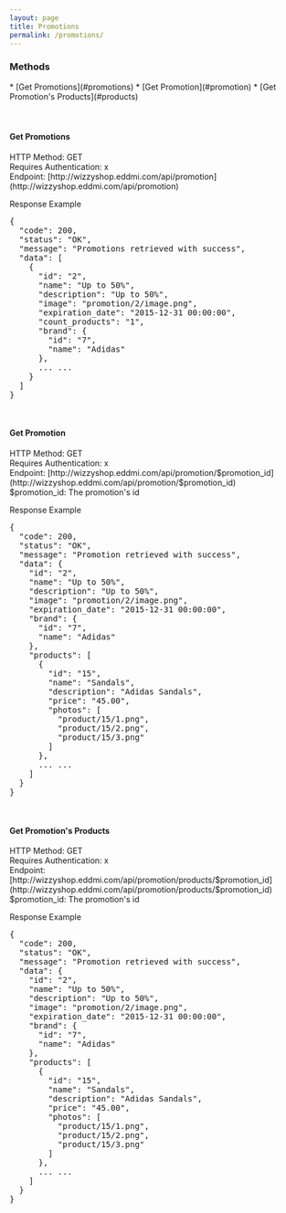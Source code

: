 ```yaml
---
layout: page
title: Promotions
permalink: /promotions/
---
```


<h3>Methods</h3>
* [Get Promotions](#promotions)
* [Get Promotion](#promotion)
* [Get Promotion's Products](#products)
<br/>
<br/>
<br/>

<h4 id="promotions">Get Promotions</h4>
HTTP Method: GET
<br/>
Requires Authentication: x
<br/>
Endpoint: [http://wizzyshop.eddmi.com/api/promotion](http://wizzyshop.eddmi.com/api/promotion)

Response Example
<pre>
{
  "code": 200,
  "status": "OK",
  "message": "Promotions retrieved with success",
  "data": [
    {
      "id": "2",
      "name": "Up to 50%",
      "description": "Up to 50%",
      "image": "promotion/2/image.png",
      "expiration_date": "2015-12-31 00:00:00",
      "count_products": "1",
      "brand": {
        "id": "7",
        "name": "Adidas"
      },
      ... ...
    }
  ]
}
</pre>
<br/>

<h4 id="promotion">Get Promotion</h4>
HTTP Method: GET
<br/>
Requires Authentication: x
<br/>
Endpoint: [http://wizzyshop.eddmi.com/api/promotion/$promotion_id](http://wizzyshop.eddmi.com/api/promotion/$promotion_id)
<br/>
$promotion_id: The promotion's id

Response Example
<pre>
{
  "code": 200,
  "status": "OK",
  "message": "Promotion retrieved with success",
  "data": {
    "id": "2",
    "name": "Up to 50%",
    "description": "Up to 50%",
    "image": "promotion/2/image.png",
    "expiration_date": "2015-12-31 00:00:00",
    "brand": {
      "id": "7",
      "name": "Adidas"
    },
    "products": [
      {
        "id": "15",
        "name": "Sandals",
        "description": "Adidas Sandals",
        "price": "45.00",
        "photos": [
          "product/15/1.png",
          "product/15/2.png",
          "product/15/3.png"
        ]
      },
      ... ...
    ]
  }
}
</pre>
<br/>

<h4 id="products">Get Promotion's Products</h4>
HTTP Method: GET
<br/>
Requires Authentication: x
<br/>
Endpoint: [http://wizzyshop.eddmi.com/api/promotion/products/$promotion_id](http://wizzyshop.eddmi.com/api/promotion/products/$promotion_id)
<br/>
$promotion_id: The promotion's id

Response Example
<pre>
{
  "code": 200,
  "status": "OK",
  "message": "Promotion retrieved with success",
  "data": {
    "id": "2",
    "name": "Up to 50%",
    "description": "Up to 50%",
    "image": "promotion/2/image.png",
    "expiration_date": "2015-12-31 00:00:00",
    "brand": {
      "id": "7",
      "name": "Adidas"
    },
    "products": [
      {
        "id": "15",
        "name": "Sandals",
        "description": "Adidas Sandals",
        "price": "45.00",
        "photos": [
          "product/15/1.png",
          "product/15/2.png",
          "product/15/3.png"
        ]
      },
      ... ...
    ]
  }
}
</pre>
